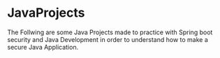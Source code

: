 # JavaProjects

The Follwing are some Java Projects made to practice with Spring boot security and Java Development
in order to understand how to make a secure Java Application.
